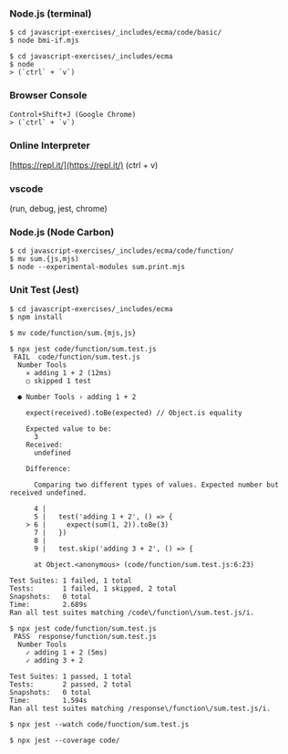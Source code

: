 ### Node.js (terminal)

```
$ cd javascript-exercises/_includes/ecma/code/basic/
$ node bmi-if.mjs
```

```
$ cd javascript-exercises/_includes/ecma
$ node
> (`ctrl` + `v`)
```

### Browser Console

```
Control+Shift+J (Google Chrome)
> (`ctrl` + `v`)
```

### Online Interpreter

[https://repl.it/](https://repl.it/) (ctrl + v)

### vscode 

(run, debug, jest, chrome)

### Node.js (Node Carbon)

```
$ cd javascript-exercises/_includes/ecma/code/function/
$ mv sum.{js,mjs)
$ node --experimental-modules sum.print.mjs
```

### Unit Test (Jest)

```
$ cd javascript-exercises/_includes/ecma
$ npm install
```

```
$ mv code/function/sum.{mjs,js}
```

```
$ npx jest code/function/sum.test.js
 FAIL  code/function/sum.test.js
  Number Tools
    ✕ adding 1 + 2 (12ms)
    ○ skipped 1 test

  ● Number Tools › adding 1 + 2

    expect(received).toBe(expected) // Object.is equality

    Expected value to be:
      3
    Received:
      undefined

    Difference:

      Comparing two different types of values. Expected number but received undefined.

      4 |
      5 |   test('adding 1 + 2', () => {
    > 6 |     expect(sum(1, 2)).toBe(3)
      7 |   })
      8 |
      9 |   test.skip('adding 3 + 2', () => {

      at Object.<anonymous> (code/function/sum.test.js:6:23)

Test Suites: 1 failed, 1 total
Tests:       1 failed, 1 skipped, 2 total
Snapshots:   0 total
Time:        2.689s
Ran all test suites matching /code\/function\/sum.test.js/i.
```

```
$ npx jest code/function/sum.test.js
 PASS  response/function/sum.test.js
  Number Tools
    ✓ adding 1 + 2 (5ms)
    ✓ adding 3 + 2

Test Suites: 1 passed, 1 total
Tests:       2 passed, 2 total
Snapshots:   0 total
Time:        1.594s
Ran all test suites matching /response\/function\/sum.test.js/i.
```

```
$ npx jest --watch code/function/sum.test.js
```

```
$ npx jest --coverage code/ 
```